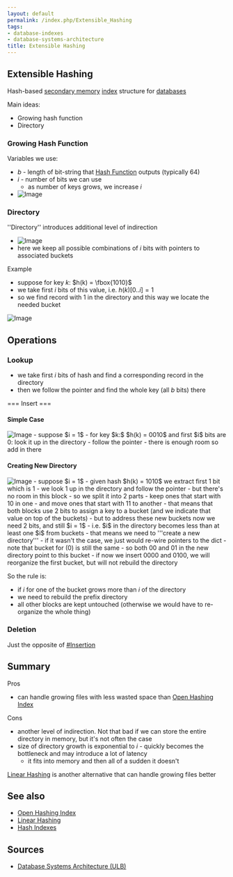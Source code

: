 ```yaml
---
layout: default
permalink: /index.php/Extensible_Hashing
tags:
- database-indexes
- database-systems-architecture
title: Extensible Hashing
---
```

## Extensible Hashing
Hash-based [secondary memory](Secondary_Storage) [index](Indexing_(databases)) structure for [databases](Databases)

Main ideas:
- Growing hash function
- Directory


### Growing Hash Function
Variables we use:
- $b$ - length of bit-string that [Hash Function](Hash_Function) outputs (typically 64)
- $i$ - number of bits we can use
  - as number of keys grows, we increase $i$
- <img src="https://raw.github.com/alexeygrigorev/wiki-figures/master/ulb/dbsa/ind/ex-hashing-hash-function.png" alt="Image">


### Directory
''Directory'' introduces additional level of indirection 
- <img src="https://raw.github.com/alexeygrigorev/wiki-figures/master/ulb/dbsa/ind/ex-hashing-directory.png" alt="Image">
- here we keep all possible combinations of $i$ bits with pointers to associated buckets

Example 
- suppose for key $k$: $h(k) = \fbox{1010}$
- we take first $i$ bits of this value, i.e. $h(k)[0..i] = 1$
- so we find record with 1 in the directory and this way we locate the needed bucket


<img src="https://raw.github.com/alexeygrigorev/wiki-figures/master/ulb/dbsa/ind/ex-hashing-example-i1.png" alt="Image">


## Operations
### Lookup
- we take first $i$ bits of hash and find a corresponding record in the directory
- then we follow the pointer and find the whole key (all $b$ bits) there


=== Insert === 
#### Simple Case
<img src="https://raw.github.com/alexeygrigorev/wiki-figures/master/ulb/dbsa/ind/ex-hashing-add-1.png" alt="Image">
- suppose $i = 1$
- for key $k:$ $h(k) = 0010$ and first $i$ bits are 0: look it up in the directory
- follow the pointer
- there is enough room so add in there 

#### Creating New Directory
<img src="https://raw.github.com/alexeygrigorev/wiki-figures/master/ulb/dbsa/ind/ex-hashing-add-2.png" alt="Image">
- suppose $i = 1$
- given hash $h(k) = 1010$ we extract first 1 bit which is 1
- we look 1 up in the directory and follow the pointer 
- but there's no room in this block 
  - so we split it into 2 parts 
  - keep ones that start with 10 in one 
  - and move ones that start with 11 to another
  - that means that both blocks use 2 bits to assign a key to a bucket (and we indicate that value on top of the buckets)
- but to address these new buckets now we need 2 bits, and still $i = 1$
  - i.e. $i$ in the directory becomes less than at least one $i$ from buckets
  - that means we need to '''create a new directory'''
  - if it wasn't the case, we just would re-wire pointers to the dict
- note that bucket for (0) is still the same - so both 00 and 01 in the new directory point to this bucket 
- if now we insert 0000 and 0100, we will reorganize the first bucket, but will not rebuild the directory


So the rule is: 
- if $i$ for one of the bucket grows more than $i$ of the directory
- we need to rebuild the prefix directory 
- all other blocks are kept untouched (otherwise we would have to re-organize the whole thing)


### Deletion
Just the opposite of [#Insertion](#Insertion)


## Summary
Pros
- can handle growing files with less wasted space than [Open Hashing Index](Open_Hashing_Index)

Cons
- another level of indirection. Not that bad if we can store the entire directory in memory, but it's not often the case
- size of directory growth is exponential to $i$ - quickly becomes the bottleneck and may introduce a lot of latency 
  - it fits into memory and then all of a sudden it doesn't 

[Linear Hashing](Linear_Hashing) is another alternative that can handle growing files better


## See also
- [Open Hashing Index](Open_Hashing_Index)
- [Linear Hashing](Linear_Hashing)
- [Hash Indexes](http://dblab.cs.toronto.edu/courses/443/2013/06.hash-index.html)

## Sources
- [Database Systems Architecture (ULB)](Database_Systems_Architecture_(ULB))
